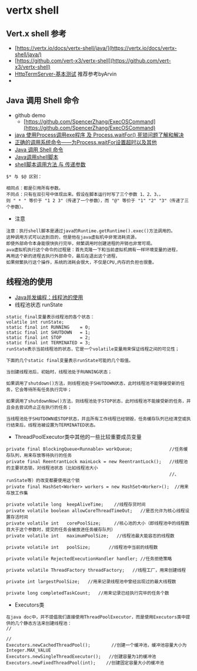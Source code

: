# vertx shell
 
## Vert.x shell 参考
 - [https://vertx.io/docs/vertx-shell/java/](https://vertx.io/docs/vertx-shell/java/)
 - [https://github.com/vert-x3/vertx-shell](https://github.com/vert-x3/vertx-shell)
 - [HttpTermServer-基本测试](https://github.com/vert-x3/vertx-shell/blob/master/src/test/java/io/vertx/ext/shell/term/HttpTermServerBase.java) 推荐参考byArvin
 - []()

## Java 调用 Shell 命令
- github demo
    - [https://github.com/SpencerZhang/ExecOSCommand](https://github.com/SpencerZhang/ExecOSCommand)
- [java 使用Process调用exe程序 及 Process.waitFor() 死锁问题了解和解决](https://blog.csdn.net/qq_27948659/article/details/80895860)
- [正确的调用系统命令——为Process.waitFor设置超时以及其他](https://blog.csdn.net/dsundsun/article/details/21103023)
- [Java 调用 Shell 命令](https://blog.csdn.net/andrewlau82/article/details/90551212)
- [Java调用shell脚本](https://blog.csdn.net/zhoudado921/article/details/80847182)
- [shell脚本调用方法 与 传递参数](https://blog.csdn.net/weixin_41171108/article/details/88633462)
```
$* 与 $@ 区别：

相同点：都是引用所有参数。
不同点：只有在双引号中体现出来。假设在脚本运行时写了三个参数 1、2、3，，
则 " * " 等价于 "1 2 3"（传递了一个参数），而 "@" 等价于 "1" "2" "3"（传递了三个参数）。
```
- 注意
```
注意：执行shell脚本是通过java的Runtime.getRuntime().exec()方法调用的。
这种调用方式可以达到目的，但是他在java虚拟机中非常消耗资源，
即使外部命令本身能很快执行完毕，频繁调用时创建进程的开销也非常可观。
ava虚拟机执行这个命令的过程是：首先克隆一下和当前虚拟机拥有一样环境变量的进程，
再用这个新的进程去执行外部命令，最后在退出这个进程，
如果频繁执行这个操作，系统的消耗会很大，不仅是CPU,内存的负担也很重。
```


## 线程池的使用
- [Java并发编程：线程池的使用](https://www.cnblogs.com/dolphin0520/p/3932921.html)
- 线程池状态 runState
```
static final变量表示线程池的各个状态：
volatile int runState;
static final int RUNNING    = 0;
static final int SHUTDOWN   = 1;
static final int STOP       = 2;
static final int TERMINATED = 3;
runState表示当前线程池的状态，它是一个volatile变量用来保证线程之间的可见性；

下面的几个static final变量表示runState可能的几个取值。

当创建线程池后，初始时，线程池处于RUNNING状态；

如果调用了shutdown()方法，则线程池处于SHUTDOWN状态，此时线程池不能够接受新的任务，它会等待所有任务执行完毕；

如果调用了shutdownNow()方法，则线程池处于STOP状态，此时线程池不能接受新的任务，并且会去尝试终止正在执行的任务；

当线程池处于SHUTDOWN或STOP状态，并且所有工作线程已经销毁，任务缓存队列已经清空或执行结束后，线程池被设置为TERMINATED状态。
```
- ThreadPoolExecutor类中其他的一些比较重要成员变量
```
private final BlockingQueue<Runnable> workQueue;              //任务缓存队列，用来存放等待执行的任务
private final ReentrantLock mainLock = new ReentrantLock();   //线程池的主要状态锁，对线程池状态（比如线程池大小
                                                              //、runState等）的改变都要使用这个锁
private final HashSet<Worker> workers = new HashSet<Worker>();  //用来存放工作集
 
private volatile long  keepAliveTime;    //线程存货时间   
private volatile boolean allowCoreThreadTimeOut;   //是否允许为核心线程设置存活时间
private volatile int   corePoolSize;     //核心池的大小（即线程池中的线程数目大于这个参数时，提交的任务会被放进任务缓存队列）
private volatile int   maximumPoolSize;   //线程池最大能容忍的线程数
 
private volatile int   poolSize;       //线程池中当前的线程数
 
private volatile RejectedExecutionHandler handler; //任务拒绝策略
 
private volatile ThreadFactory threadFactory;   //线程工厂，用来创建线程
 
private int largestPoolSize;   //用来记录线程池中曾经出现过的最大线程数
 
private long completedTaskCount;   //用来记录已经执行完毕的任务个数
```
- Executors类
```
在java doc中，并不提倡我们直接使用ThreadPoolExecutor，而是使用Executors类中提供的几个静态方法来创建线程池：
//

//
Executors.newCachedThreadPool();        //创建一个缓冲池，缓冲池容量大小为Integer.MAX_VALUE
Executors.newSingleThreadExecutor();   //创建容量为1的缓冲池
Executors.newFixedThreadPool(int);    //创建固定容量大小的缓冲池
```